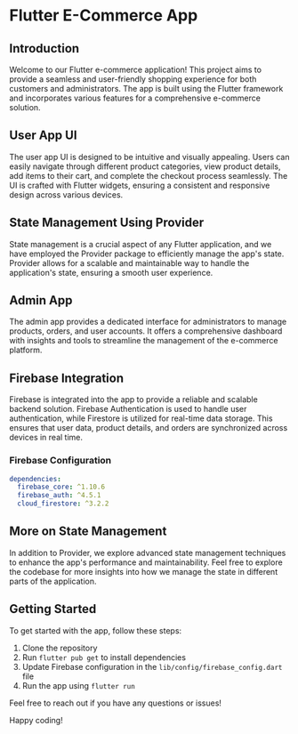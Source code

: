 # Flutter E-Commerce App

## Introduction

Welcome to our Flutter e-commerce application! This project aims to provide a seamless and user-friendly shopping experience for both customers and administrators. The app is built using the Flutter framework and incorporates various features for a comprehensive e-commerce solution.

## User App UI

The user app UI is designed to be intuitive and visually appealing. Users can easily navigate through different product categories, view product details, add items to their cart, and complete the checkout process seamlessly. The UI is crafted with Flutter widgets, ensuring a consistent and responsive design across various devices.

<!-- ### Screenshots
![Screenshot 1](/screenshots/screenshot1.png)
![Screenshot 2](/screenshots/screenshot2.png) -->

## State Management Using Provider

State management is a crucial aspect of any Flutter application, and we have employed the Provider package to efficiently manage the app's state. Provider allows for a scalable and maintainable way to handle the application's state, ensuring a smooth user experience.


## Admin App

The admin app provides a dedicated interface for administrators to manage products, orders, and user accounts. It offers a comprehensive dashboard with insights and tools to streamline the management of the e-commerce platform.

<!-- ### Admin Dashboard
![Admin Dashboard](/screenshots/admin_dashboard.png) -->

## Firebase Integration

Firebase is integrated into the app to provide a reliable and scalable backend solution. Firebase Authentication is used to handle user authentication, while Firestore is utilized for real-time data storage. This ensures that user data, product details, and orders are synchronized across devices in real time.

### Firebase Configuration
```yaml
dependencies:
  firebase_core: ^1.10.6
  firebase_auth: ^4.5.1
  cloud_firestore: ^3.2.2
```

## More on State Management

In addition to Provider, we explore advanced state management techniques to enhance the app's performance and maintainability. Feel free to explore the codebase for more insights into how we manage the state in different parts of the application.

## Getting Started

To get started with the app, follow these steps:

1. Clone the repository
2. Run `flutter pub get` to install dependencies
3. Update Firebase configuration in the `lib/config/firebase_config.dart` file
4. Run the app using `flutter run`

Feel free to reach out if you have any questions or issues!

Happy coding!
```
